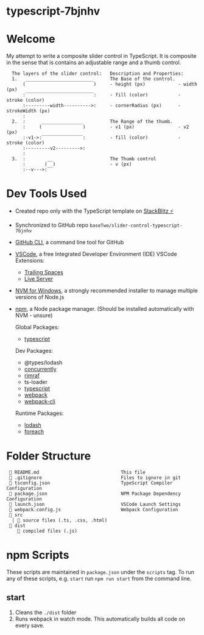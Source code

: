 # typescript-7bjnhv

# Welcome
My attempt to write a composite slider control in TypeScript. It is composite in the sense that is contains an adjustable range and a thumb control.

```
  The layers of the slider control:   Description and Properties:
  1.   _________________________      The Base of the control.
      (                         )     - height (px)            - width (px)
      :‾‾‾‾‾‾‾‾‾‾‾‾‾‾‾‾‾‾‾‾‾‾‾‾‾:     - fill (color)           - stroke (color)
      :---------width---------->:     - cornerRadius (px)      - strokeWidth (px)
      :
  2.  :      _______________          The Range of the thumb.
      :     (               )         - v1 (px)                - v2 (px)
      :-v1->:‾‾‾‾‾‾‾‾‾‾‾‾‾‾‾:         - fill (color)           - stroke (color)
      :---------v2--------->:
      :
  3.  :        __                     The Thumb control
      :       (  )                    - v (px)
      :--v--->:‾‾
```

# Dev Tools Used
- Created repo only with the TypeScript template on [StackBlitz ⚡️](https://stackblitz.com/edit/typescript-7bjnhv)
- Synchronized to GitHub repo `baseTwo/slider-control-typescript-7bjnhv`
- [GitHub CLI](https://cli.github.com/), a command line tool for GitHub
- [VSCode](https://code.visualstudio.com/), a free Integrated Developer Environment (IDE)
  VSCode Extensions:
  - [Trailing Spaces](https://marketplace.visualstudio.com/items?itemName=shardulm94.trailing-spaces)
  - [Live Server](https://marketplace.visualstudio.com/items?itemName=ritwickdey.LiveServer)
- [NVM for Windows](https://github.com/coreybutler/nvm-windows), a strongly recommended installer to manage multiple versions of Node.js
- [npm](https://www.npmjs.com/), a Node package manager. (Should be installed automatically with NVM - unsure)

  Global Packages:
  - [typescript](https://www.typescripttutorial.net/typescript-tutorial/setup-typescript/)

  Dev Packages:
  - @types/lodash
  - [concurrently](https://www.npmjs.com/package/concurrently)
  - [rimraf](https://www.npmjs.com/package/rimraf)
  - ts-loader
  - [typescript](https://www.typescripttutorial.net/typescript-tutorial/setup-typescript/)
  - [webpack](https://www.npmjs.com/package/webpack)
  - [webpack-cli](https://www.npmjs.com/package/webpack-cli)

  Runtime Packages:
  - [lodash](https://www.npmjs.com/package/lodash)
  - [foreach](https://www.npmjs.com/package/foreach)

# Folder Structure
```
 📄 README.md                              This file
 📄 .gitignore                             Files to ignore in git
 📄 tsconfig.json                          TypeScript Compiler Configuration
 📄 package.json                           NPM Package Dependency Configuration
 📄 launch.json                            VSCode Launch Settings
 📄 webpack.config.js                      Webpack Configuration
 📁 src
  │ 📄 source files (.ts, .css, .html)
 📁 dist
    📄 compiled files (.js)
```

# npm Scripts
These scripts are maintained in `package.json` under the `scripts` tag.
To run any of these scripts, e.g. `start` run `npm run start` from the command line.
## start
1. Cleans the `./dist` folder
2. Runs webpack in watch mode. This automatically builds all code on every save.